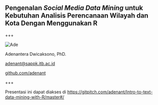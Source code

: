 ## Pengenalan *Social Media Data Mining* untuk Kebutuhan Analisis Perencanaan Wilayah dan Kota Dengan Menggunakan R

+++

![Ade](assets/img/me_selfie_small.jpg)

Adenantera Dwicaksono, PhD.

adenant@sappk.itb.ac.id

[github.com/adenant](https://github.com/adenant)

+++

Presentasi ini dapat diakses di https://gitpitch.com/adenant/Intro-to-text-data-mining-with-R/master#/
